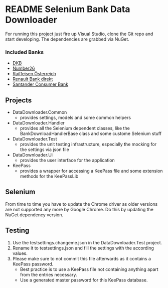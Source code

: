 # README Selenium Bank Data Downloader

For running this project just fire up Visual Studio, clone the Git repo and start developing. The dependencies are grabbed via NuGet.

### Included Banks ###

* [DKB](https://www.dkb.de/banking)
* [Number26](https://my.number26.de)
* [Raiffeisen Österreich](https://banking.raiffeisen.at)
* [Renault Bank direkt](https://ebanking.renault-bank-direkt.at)
* [Santander Consumer Bank](https://service.santanderconsumer.at/eva)

## Projects

* DataDownloader.Common
    * provides settings, models and some common helpers
* DataDownloader.Handler
    * provides all the Selenium dependent classes, like the BankDownloadHandlerBase class and some custome Selenium stuff
* DataDownloader.Test
    * provides the unit testing infrastructure, especially the mocking for the settings via json file 
* DataDownloader.Ui
    * provides the user interface for the application
* KeePass
    * provides a wrapper for accessing a KeePass file and some extension methods for the KeePassLib

## Selenium

From time to time you have to update the Chrome driver as older versions are not supported any more by Google Chrome.
Do this by updating the NuGet dependency version. 

## Testing

1. Use the testsettings.changeme.json in the DataDownloader.Test project.
1. Rename it to testsettings.json and fill the settings with the according values.
1. Please make sure to not commit this file afterwards as it contains a KeePass password.
    * Best practice is to use a KeePass file not containing anything apart from the entries necessary.
    * Use a generated master password for this KeePass database.